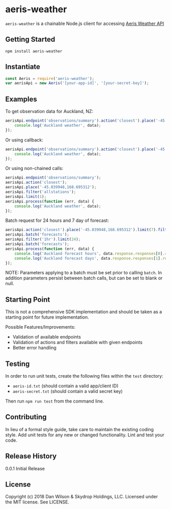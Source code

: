 # aeris-weather
`aeris-weather` is a chainable Node.js client for accessing [Aeris Weather API](https://www.aerisweather.com/support/docs/)

## Getting Started
```shell
npm install aeris-weather
```
## Instantiate
```js
const Aeris = require('aeris-weather');
var aerisApi = new Aeris('[your-app-id]', '[your-secret-key]');
```

## Examples
To get observation data for Auckland, NZ:
```js
aerisApi.endpoint('observations/summary').action('closest').place('-45.039948,168.695312').filter('allstations').limit(1).process().then(function (data) {
    console.log('Auckland weather', data);
});
```

Or using callback:
```js
aerisApi.endpoint('observations/summary').action('closest').place('-45.039948,168.695312').filter('allstations').limit(1).process(function (err, data) {
    console.log('Auckland weather', data);
});
```

Or using non-chained calls:
```js
aerisApi.endpoint('observations/summary');
aerisApi.action('closest');
aerisApi.place('-45.039948,168.695312');
aerisApi.filter('allstations');
aerisApi.limit(1);
aerisApi.process(function (err, data) {
    console.log('Auckland weather', data);
});
```

Batch request for 24 hours and 7 day of forecast:
```js
aerisApi.action('closest').place('-45.039948,168.695312').limit(7).filter('day');
aerisApi.batch('forecasts');
aerisApi.filter('1hr').limit(24);
aerisApi.batch('forecasts');
aerisApi.process(function (err, data) {
    console.log('Auckland forecast hours', data.response.responses[0].response[0]);
    console.log('Auckland forecast days', data.response.responses[1].response[0]);
});
```
NOTE: Parameters applying to a batch must be set prior to calling `batch`. In addition parameters persist between batch calls, but can be set to blank or null.

## Starting Point
This is not a comprehensive SDK implementation and should be taken as a starting point for future implementation. 

Possible Features/Improvements:
* Validation of available endpoints
* Validation of actions and filters available with given endpoints
* Better error handling

## Testing
In order to run unit tests, create the following files within the `test` directory:
* `aeris-id.txt` (should contain a valid app/client ID)
* `aeris-secret.txt` (should contain a valid secret key)

Then run `npm run test` from the command line.

## Contributing
In lieu of a formal style guide, take care to maintain the existing coding style. Add unit tests for any new or changed functionality. Lint and test your code.

## Release History
0.0.1 Initial Release

## License
Copyright (c) 2018 Dan Wilson &amp; Skydrop Holdings, LLC. Licensed under the MIT license. See LICENSE.